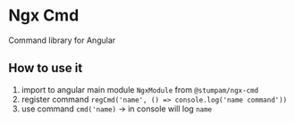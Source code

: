 # Ngx Cmd

Command library for Angular

## How to use it

1. import to angular main module `NgxModule` from `@stumpam/ngx-cmd`
2. register command `regCmd('name', () => console.log('name command'))`
3. use command `cmd('name)` -> in console will log `name`
